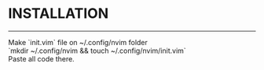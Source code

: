 # INSTALLATION
<hr>
Make `init.vim` file on ~/.config/nvim folder<br>
`mkdir ~/.config/nvim && touch ~/.config/nvim/init.vim`<br>
Paste all code there.<br>
